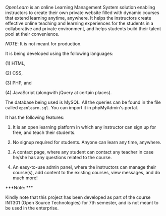 *OpenLearn* is an online Learning Management System solution enabling instructors to create their own private website filled with dynamic courses that extend learning anytime, anywhere. It helps the instructors create effective online teaching and learning experiences for the students in a collaborative and private environment, and helps students build their talent pool at their convenience.

*NOTE*: It is not meant for production.

It is being developed using the following languages:

   (1) HTML,

   (2) CSS,

   (3) PHP, and

   (4) JavaScript (alongwith jQuery at certain places).

The database being used is MySQL. All the queries can be found in the file called `openlearn.sql`. You can import it in phpMyAdmin's portal.


It has the following features:

1. It is an open learning platform in which any instructor can sign up for free, and teach their students.

2. No signup required for students. Anyone can learn any time, anywhere.

3. A contact page, where any student can contact any teacher in case he/she has any questions related to the course.

4. An easy-to-use admin panel, where the instructors can manage their course(s), add content to the existing courses, view messages, and do much more!


***Note: *** 

Kindly note that this project has been developed as part of the course INT301 (Open Source Technologies) for 7th semester, and is not meant to be used in the enterprise.
